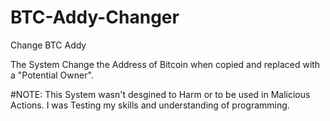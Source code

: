 # BTC-Addy-Changer
Change BTC Addy

The System Change the Address of Bitcoin when copied and replaced with a "Potential Owner".

#NOTE: 
This System wasn't desgined to Harm or to be used in Malicious Actions. 
I was Testing my skills and understanding of programming.
